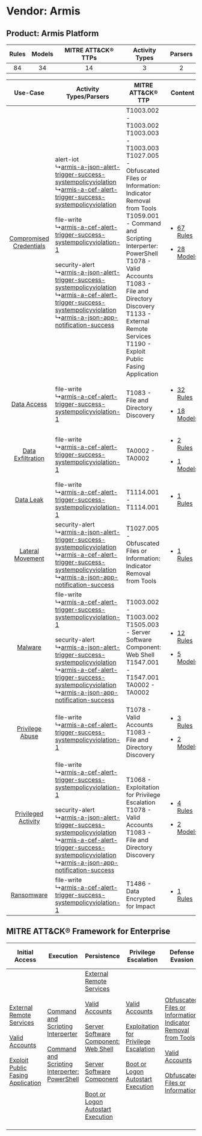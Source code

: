 Vendor: Armis
=============
Product: Armis Platform
-----------------------
| Rules | Models | MITRE ATT&CK® TTPs | Activity Types | Parsers |
|:-----:|:------:|:------------------:|:--------------:|:-------:|
|  84   |   34   |         14         |       3        |    2    |

|    Use-Case    | Activity Types/Parsers    | MITRE ATT&CK® TTP    | Content    |
|:----:| ---- | ---- | ---- |
| [Compromised Credentials](../../../UseCases/uc_compromised_credentials.md) |  alert-iot<br> ↳[armis-a-json-alert-trigger-success-systempolicyviolation](Ps/pC_armisajsonalerttriggersuccesssystempolicyviolation.md)<br> ↳[armis-a-cef-alert-trigger-success-systempolicyviolation](Ps/pC_armisacefalerttriggersuccesssystempolicyviolation.md)<br><br> file-write<br> ↳[armis-a-cef-alert-trigger-success-systempolicyviolation-1](Ps/pC_armisacefalerttriggersuccesssystempolicyviolation1.md)<br><br> security-alert<br> ↳[armis-a-json-alert-trigger-success-systempolicyviolation](Ps/pC_armisajsonalerttriggersuccesssystempolicyviolation.md)<br> ↳[armis-a-cef-alert-trigger-success-systempolicyviolation](Ps/pC_armisacefalerttriggersuccesssystempolicyviolation.md)<br> ↳[armis-a-json-app-notification-success](Ps/pC_armisajsonappnotificationsuccess.md)<br> | T1003.002 - T1003.002<br>T1003.003 - T1003.003<br>T1027.005 - Obfuscated Files or Information: Indicator Removal from Tools<br>T1059.001 - Command and Scripting Interperter: PowerShell<br>T1078 - Valid Accounts<br>T1083 - File and Directory Discovery<br>T1133 - External Remote Services<br>T1190 - Exploit Public Fasing Application<br> | [<ul><li>67 Rules</li></ul><ul><li>28 Models</li></ul>](RM/r_m_armis_armis_platform_Compromised_Credentials.md) |
|    [Data Access](../../../UseCases/uc_data_access.md)    |  file-write<br> ↳[armis-a-cef-alert-trigger-success-systempolicyviolation-1](Ps/pC_armisacefalerttriggersuccesssystempolicyviolation1.md)<br>    | T1083 - File and Directory Discovery<br>    | [<ul><li>32 Rules</li></ul><ul><li>18 Models</li></ul>](RM/r_m_armis_armis_platform_Data_Access.md)    |
|       [Data Exfiltration](../../../UseCases/uc_data_exfiltration.md)       |  file-write<br> ↳[armis-a-cef-alert-trigger-success-systempolicyviolation-1](Ps/pC_armisacefalerttriggersuccesssystempolicyviolation1.md)<br>    | TA0002 - TA0002<br>    | [<ul><li>2 Rules</li></ul><ul><li>1 Models</li></ul>](RM/r_m_armis_armis_platform_Data_Exfiltration.md)         |
|    [Data Leak](../../../UseCases/uc_data_leak.md)    |  file-write<br> ↳[armis-a-cef-alert-trigger-success-systempolicyviolation-1](Ps/pC_armisacefalerttriggersuccesssystempolicyviolation1.md)<br>    | T1114.001 - T1114.001<br>    | [<ul><li>1 Rules</li></ul>](RM/r_m_armis_armis_platform_Data_Leak.md)    |
|        [Lateral Movement](../../../UseCases/uc_lateral_movement.md)        |  security-alert<br> ↳[armis-a-json-alert-trigger-success-systempolicyviolation](Ps/pC_armisajsonalerttriggersuccesssystempolicyviolation.md)<br> ↳[armis-a-cef-alert-trigger-success-systempolicyviolation](Ps/pC_armisacefalerttriggersuccesssystempolicyviolation.md)<br> ↳[armis-a-json-app-notification-success](Ps/pC_armisajsonappnotificationsuccess.md)<br>    | T1027.005 - Obfuscated Files or Information: Indicator Removal from Tools<br>    | [<ul><li>1 Rules</li></ul>](RM/r_m_armis_armis_platform_Lateral_Movement.md)    |
|    [Malware](../../../UseCases/uc_malware.md)    |  file-write<br> ↳[armis-a-cef-alert-trigger-success-systempolicyviolation-1](Ps/pC_armisacefalerttriggersuccesssystempolicyviolation1.md)<br><br> security-alert<br> ↳[armis-a-json-alert-trigger-success-systempolicyviolation](Ps/pC_armisajsonalerttriggersuccesssystempolicyviolation.md)<br> ↳[armis-a-cef-alert-trigger-success-systempolicyviolation](Ps/pC_armisacefalerttriggersuccesssystempolicyviolation.md)<br> ↳[armis-a-json-app-notification-success](Ps/pC_armisajsonappnotificationsuccess.md)<br>    | T1003.002 - T1003.002<br>T1505.003 - Server Software Component: Web Shell<br>T1547.001 - T1547.001<br>TA0002 - TA0002<br>    | [<ul><li>12 Rules</li></ul><ul><li>5 Models</li></ul>](RM/r_m_armis_armis_platform_Malware.md)    |
|         [Privilege Abuse](../../../UseCases/uc_privilege_abuse.md)         |  file-write<br> ↳[armis-a-cef-alert-trigger-success-systempolicyviolation-1](Ps/pC_armisacefalerttriggersuccesssystempolicyviolation1.md)<br>    | T1078 - Valid Accounts<br>T1083 - File and Directory Discovery<br>    | [<ul><li>3 Rules</li></ul><ul><li>2 Models</li></ul>](RM/r_m_armis_armis_platform_Privilege_Abuse.md)    |
|     [Privileged Activity](../../../UseCases/uc_privileged_activity.md)     |  file-write<br> ↳[armis-a-cef-alert-trigger-success-systempolicyviolation-1](Ps/pC_armisacefalerttriggersuccesssystempolicyviolation1.md)<br><br> security-alert<br> ↳[armis-a-json-alert-trigger-success-systempolicyviolation](Ps/pC_armisajsonalerttriggersuccesssystempolicyviolation.md)<br> ↳[armis-a-cef-alert-trigger-success-systempolicyviolation](Ps/pC_armisacefalerttriggersuccesssystempolicyviolation.md)<br> ↳[armis-a-json-app-notification-success](Ps/pC_armisajsonappnotificationsuccess.md)<br>    | T1068 - Exploitation for Privilege Escalation<br>T1078 - Valid Accounts<br>T1083 - File and Directory Discovery<br>    | [<ul><li>4 Rules</li></ul><ul><li>2 Models</li></ul>](RM/r_m_armis_armis_platform_Privileged_Activity.md)       |
|    [Ransomware](../../../UseCases/uc_ransomware.md)    |  file-write<br> ↳[armis-a-cef-alert-trigger-success-systempolicyviolation-1](Ps/pC_armisacefalerttriggersuccesssystempolicyviolation1.md)<br>    | T1486 - Data Encrypted for Impact<br>    | [<ul><li>1 Rules</li></ul>](RM/r_m_armis_armis_platform_Ransomware.md)    |

MITRE ATT&CK® Framework for Enterprise
--------------------------------------
| Initial Access                                                                                                                                                                                                                         | Execution                                                                                                                                                                                    | Persistence                                                                                                                                                                                                                                                                                                                                                                                                       | Privilege Escalation                                                                                                                                                                                                                                | Defense Evasion                                                                                                                                                                                                                                                               | Credential Access                                                          | Discovery                                                                         | Lateral Movement | Collection                                                            | Command and Control | Exfiltration | Impact                                                                         |
| -------------------------------------------------------------------------------------------------------------------------------------------------------------------------------------------------------------------------------------- | -------------------------------------------------------------------------------------------------------------------------------------------------------------------------------------------- | ----------------------------------------------------------------------------------------------------------------------------------------------------------------------------------------------------------------------------------------------------------------------------------------------------------------------------------------------------------------------------------------------------------------- | --------------------------------------------------------------------------------------------------------------------------------------------------------------------------------------------------------------------------------------------------- | ----------------------------------------------------------------------------------------------------------------------------------------------------------------------------------------------------------------------------------------------------------------------------- | -------------------------------------------------------------------------- | --------------------------------------------------------------------------------- | ---------------- | --------------------------------------------------------------------- | ------------------- | ------------ | ------------------------------------------------------------------------------ |
| [External Remote Services](https://attack.mitre.org/techniques/T1133)<br><br>[Valid Accounts](https://attack.mitre.org/techniques/T1078)<br><br>[Exploit Public Fasing Application](https://attack.mitre.org/techniques/T1190)<br><br> | [Command and Scripting Interperter](https://attack.mitre.org/techniques/T1059)<br><br>[Command and Scripting Interperter: PowerShell](https://attack.mitre.org/techniques/T1059/001)<br><br> | [External Remote Services](https://attack.mitre.org/techniques/T1133)<br><br>[Valid Accounts](https://attack.mitre.org/techniques/T1078)<br><br>[Server Software Component: Web Shell](https://attack.mitre.org/techniques/T1505/003)<br><br>[Server Software Component](https://attack.mitre.org/techniques/T1505)<br><br>[Boot or Logon Autostart Execution](https://attack.mitre.org/techniques/T1547)<br><br> | [Valid Accounts](https://attack.mitre.org/techniques/T1078)<br><br>[Exploitation for Privilege Escalation](https://attack.mitre.org/techniques/T1068)<br><br>[Boot or Logon Autostart Execution](https://attack.mitre.org/techniques/T1547)<br><br> | [Obfuscated Files or Information: Indicator Removal from Tools](https://attack.mitre.org/techniques/T1027/005)<br><br>[Valid Accounts](https://attack.mitre.org/techniques/T1078)<br><br>[Obfuscated Files or Information](https://attack.mitre.org/techniques/T1027)<br><br> | [OS Credential Dumping](https://attack.mitre.org/techniques/T1003)<br><br> | [File and Directory Discovery](https://attack.mitre.org/techniques/T1083)<br><br> |                  | [Email Collection](https://attack.mitre.org/techniques/T1114)<br><br> |                     |              | [Data Encrypted for Impact](https://attack.mitre.org/techniques/T1486)<br><br> |